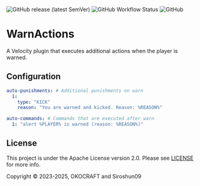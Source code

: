 ![GitHub release (latest SemVer)](https://img.shields.io/github/v/release/okocraft/WarnActions)
![GitHub Workflow Status](https://img.shields.io/github/actions/workflow/status/okocraft/WarnActions/maven.yml?branch=main)
![GitHub](https://img.shields.io/github/license/okocraft/WarnActions)

# WarnActions

A Velocity plugin that executes additional actions when the player is warned.

## Configuration

```yml
auto-punishments: # Additional punishments on warn
  1:
    type: "KICK"
    reason: "You are warned and kicked. Reason: %REASON%"

auto-commands: # Commands that are executed after warn
  1: "alert %PLAYER% is warned (reason: %REASON%)"

```

## License

This project is under the Apache License version 2.0. Please see [LICENSE](LICENSE) for more info.

Copyright © 2023-2025, OKOCRAFT and Siroshun09
